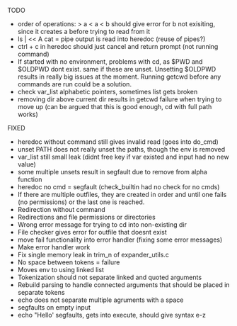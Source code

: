 TODO
- order of operations: > a < a < b should give error for b not exisiting, since it creates a before trying to read from it
- ls | << A cat = pipe output is read into heredoc  (reuse of pipes?)
- ctrl + c in heredoc should just cancel and return prompt (not running command)
- If started with no environment, problems with cd, as $PWD and $OLDPWD dont exist. same if these are unset. Unsetting $OLDPWD results in really big issues at the moment. Running getcwd before any commands are run could be a solution.
- check var_list alphabetic pointers, sometimes list gets broken
- removing dir above current dir results in getcwd failure when trying to move up (can be argued that this is good enough, cd with full path works)

FIXED
- heredoc without command still gives invalid read (goes into do_cmd)
- unset PATH does not really unset the paths, though the env is removed
- var_list still small leak (didnt free key if var existed and input had no new value)
- some multiple unsets result in segfault due to remove from alpha function
- heredoc no cmd = segfault (check_builtin had no check for no cmds)
- If there are multiple outfiles, they are created in order and until one fails (no permissions) or the last one is reached.
- Redirection without command
- Redirections and file permissions or directories
- Wrong error message for trying to cd into non-existing dir
- File checker gives error for outfile that doesnt exist
- move fail functionality into error handler (fixing some error messages)
- Make error handler work
- Fix single memory leak in trim_n of expander_utils.c
- No space between tokens = failure
- Moves env to using linked list
- Tokenization should not separate linked and quoted arguments
- Rebuild parsing to handle connected arguments that should be placed in separate tokens
- echo does not separate multiple agruments with a space
- segfaults on empty input
- echo "Hello' segfaults, gets into execute, should give syntax e-z 